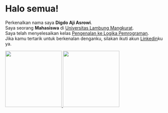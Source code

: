 # Halo semua! 

Perkenalkan nama saya **Digdo Aji Asrowi**.\
Saya seorang **Mahasiswa** di [Universitas Lambung Mangkurat](https://ulm.ac.id/id/).\
Saya telah menyelesaikan kelas [Pengenalan ke Logika Pemrograman](https://www.dicoding.com/certificates/53XEW5GYVXRN).\
Jika kamu tertarik untuk berkenalan denganku, silakan ikuti akun [Linkedin](https://www.linkedin.com/in/digdoajiasrowi/)ku ya.

<p align="left">
<a href="https://github.com/DigdoAji">
  <img height="180em" src="https://github-readme-stats-eight-theta.vercel.app/api?username=gilangadhan&show_icons=true&theme=algolia&include_all_commits=true&count_private=true"/>
  <img height="180em" src="https://github-readme-stats-eight-theta.vercel.app/api/top-langs/?username=gilangadhan&layout=compact&langs_count=8&theme=algolia"/>
</a>
</p>
